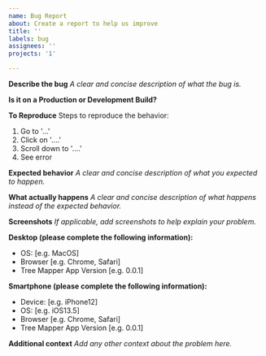 ```yaml
---
name: Bug Report
about: Create a report to help us improve
title: ''
labels: bug
assignees: ''
projects: '1'

---
```


**Describe the bug**
*A clear and concise description of what the bug is.*

**Is it on a Production or Development Build?**

**To Reproduce**
Steps to reproduce the behavior:
1. Go to '...'
2. Click on '....'
3. Scroll down to '....'
4. See error

**Expected behavior**
*A clear and concise description of what you expected to happen.*

**What actually happens**
*A clear and concise description of what happens instead of the expected behavior.*

**Screenshots**
*If applicable, add screenshots to help explain your problem.*

**Desktop (please complete the following information):**
- OS: [e.g. MacOS]
- Browser [e.g. Chrome, Safari]
- Tree Mapper App Version [e.g. 0.0.1]

**Smartphone (please complete the following information):**
- Device: [e.g. iPhone12]
- OS: [e.g. iOS13.5]
- Browser [e.g. Chrome, Safari]
- Tree Mapper App Version [e.g. 0.0.1]

**Additional context**
*Add any other context about the problem here.*
